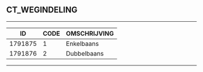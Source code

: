 ## CT_WEGINDELING

***

|ID                              	|CODE          	|OMSCHRIJVING|
|------                          	|----          	|-----    |
|1791875|1|Enkelbaans|
|1791876|2|Dubbelbaans|


***
